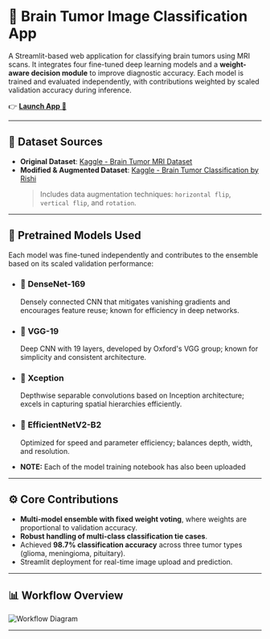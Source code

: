 # 🧠 Brain Tumor Image Classification App

A Streamlit-based web application for classifying brain tumors using MRI scans. It integrates four fine-tuned deep learning models and a **weight-aware decision module** to improve diagnostic accuracy. Each model is trained and evaluated independently, with contributions weighted by scaled validation accuracy during inference.

👉 **[Launch App 🚀](https://brain-tumour-image-classification-application-210924.streamlit.app/)**

---

## 📁 Dataset Sources

- **Original Dataset**: [Kaggle - Brain Tumor MRI Dataset](https://www.kaggle.com/datasets/masoudnickparvar/brain-tumor-mri-dataset)  
- **Modified & Augmented Dataset**: [Kaggle - Brain Tumor Classification by Rishi](https://www.kaggle.com/datasets/rishiksaisanthosh/brain-tumour-classification/data)  
  > Includes data augmentation techniques: `horizontal flip`, `vertical flip`, and `rotation`.

---

## 🧠 Pretrained Models Used

Each model was fine-tuned independently and contributes to the ensemble based on its scaled validation performance:

- ### 🔗 **DenseNet-169**
  Densely connected CNN that mitigates vanishing gradients and encourages feature reuse; known for efficiency in deep networks.

- ### 🔗 **VGG-19**
  Deep CNN with 19 layers, developed by Oxford's VGG group; known for simplicity and consistent architecture.

- ### 🔗 **Xception**
  Depthwise separable convolutions based on Inception architecture; excels in capturing spatial hierarchies efficiently.

- ### 🔗 **EfficientNetV2-B2**
  Optimized for speed and parameter efficiency; balances depth, width, and resolution.

* **NOTE:** Each of the model training notebook has also been uploaded
---

## ⚙️ Core Contributions

- **Multi-model ensemble with fixed weight voting**, where weights are proportional to validation accuracy.
- **Robust handling of multi-class classification tie cases**.
- Achieved **98.7% classification accuracy** across three tumor types (glioma, meningioma, pituitary).
- Streamlit deployment for real-time image upload and prediction.

---

## 📊 Workflow Overview

![Workflow Diagram](https://github.com/user-attachments/assets/d1a1d609-046f-492a-ba60-56686cbf11c4)

---

